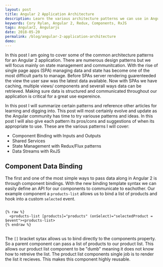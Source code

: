 ```yaml
---
layout: post
title: Angular 2 Application Architecture
description: Learn the various architecture patterns we can use in Angular 2 to organize data and application state.
keywords: Cory Rylan, Angular 2, Redux, Components, RxJS
tags: Angular2, Angularjs
date: 2018-05-20
permalink: /blog/angular-2-application-architecture
demo:
---
```


In this post I am going to cover some of the common architecture patterns for an Angular 2
application. There are numerous design patterns but we will focus mainly on state management and communitcation.
With the rise of single page apps (SPA) managing data and state has become one of the most difficult parts to 
manage. Before SPAs server rendering guarenteeded the view the user saw was the latest data available. Now 
with SPAs we have caching, multiple views/ components and severall ways data can be retrieved. Making sure 
data is structured and communicated throughout our application is critical for a great use expereince.

In this post I will summarize certain patterns and reference other articles for learning and digging into.
This post will most certainly evolve and update as the Angular community has time to try variouse patterns and 
ideas. In this post I will also give each pattern its pros/cons and suggestions of when its appropriate to use.
These are the various patterns I will cover:

- Component Binding with Inputs and Outputs
- Shared Services
- State Management with Redux/Flux patterns
- Data Streams with RxJS

## Component Data Binding

The first and one of the most simple ways to pass data along in Angular 2 is through component bindings.
With the new binding template syntax we can easily define an API for our components to communicate to eachother.
Our example component a `products-list` allows us to bind a list of products and hook into a custom `selected` 
event.

<pre class="language-html">
<code>
{% raw %}
  &lt;products-list [products]="products" (onSelect)="selectedProduct = $event"&gt;&lt;products-list&gt;
{% endraw %}
</code>
</pre>

The `[]` bracket sytax allows us to bind directly to the components property. So a parent component can pass a list of products
to our product list. This allows our product list component to be "dumb" meaning it does not know how to retreive the list.
The product list components single job is to render the list it recieves. This makes this component highly reusable.